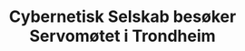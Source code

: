 ---
title: Cybernetisk Selskab besøker Servomøtet i Trondheim
short: CYB besøker Servomøtet
tags: cyb, minor
year: 1973
sources:
  - https://github.com/cybernetisk/cyb50-hefte CYB50 Jubileumsbok
view: none
---